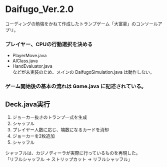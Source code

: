 # Daifugo_Ver.2.0
コーディングの勉強をかねて作成したトランプゲーム「大富豪」のコンソールアプリ。

### プレイヤー、CPUの行動選択を決める
 - PlayerMove.java  
 - AIClass.java  
 - HandEvaluator.java  
 などが未実装のため、メインの DaifugoSimulation.java は動作しない。

### ゲーム開始後の基本の流れは Game.java に記述されている。

## Deck.java実行
1. ジョーカー抜きのトランプ一式を生成
2. シャッフル
3. プレイヤー人数に応じ、端数になるカードを消却
4. ジョーカーを2枚追加
5. シャッフル  

シャッフルは、カジノディーラが実際に行っているものを再現した。  
「リフルシャッフル → ストリップカット → リフルシャッフル」
